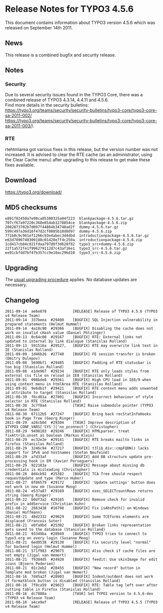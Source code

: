 Release Notes for TYPO3 4.5.6
=============================

This document contains information about TYPO3 version 4.5.6 which was
released on September 14th 2011.

News
----

This release is a combined bugfix and security release.

Notes
-----

### Security

Due to several security issues found in the TYPO3 Core, there was a
combined release of TYPO3 4.3.14, 4.4.11 and 4.5.6.\
Find more details in the security bulletins:\
<https://typo3.org/teams/security/security-bulletins/typo3-core/typo3-core-sa-2011-002/>\
<https://typo3.org/teams/security/security-bulletins/typo3-core/typo3-core-sa-2011-003/>\

### RTE

rtehtmlarea got various fixes in this release, but the version number
was not increased. It is advised to clear the RTE cache (as an
administrator, using the Clear Cache menu) after upgrading to this
release to get make these fixes available.

Download
--------

<https://typo3.org/download/>

MD5 checksums
-------------

    e891f82450a7e98ca85380325a04f223  blankpackage-4.5.6.tar.gz
    707cf67a97220c368e854ab1278854ce  blankpackage-4.5.6.zip
    2082873702b7d097f44864b34740ad2f  dummy-4.5.6.tar.gz
    599c497a36d16f47d2cf0805b18d8d97  dummy-4.5.6.zip
    771b8c9c961ef1266c93e4abec3d4dbd  introductionpackage-4.5.6.tar.gz
    e63d7890740309188c01428e7f4c250a  introductionpackage-4.5.6.zip
    1cd417cb04c821fdaa797d0f3d628f82  typo3_src+dummy-4.5.6.zip
    22f1a572fe1f996279112d7c43af16e1  typo3_src-4.5.6.tar.gz
    ee91cbfdd7bf47b357cc9e10ac296d10  typo3_src-4.5.6.zip

Upgrading
---------

The [usual upgrading
procedure](https://docs.typo3.org/typo3cms/InstallationGuide/) applies.
No database updates are necessary.

Changelog
---------

    2011-09-14  ae6e878            [RELEASE] Release of TYPO3 4.5.6 (TYPO3 v4 Release Team)
    2011-09-14  337beea  #29400    [BUGFIX] SQL Injection vulnerability in prepared statements (Helmut Hummel)
    2011-09-14  4a18c90  #29366    [BUGFIX] Disabling the cache does not work on invalid cHash value (Daniel Pötzinger)
    2011-09-13  0c64c00  #29167    [BUGFIX] RTE: External links not updated to internal by link dialogue (Stanislas Rolland)
    2011-09-13  591516a  #29527,   [BUGFIX] RTE may overwrite link text in IE (Stanislas Rolland)
    2011-09-09  1d46b26  #27740    [BUGFIX] FE session transfer is broken (Dmitry Dulepov)
    2011-09-08  5690bf1  #29485    [BUGFIX] Padding of RTE statusbar is too big (Stanislas Rolland)
    2011-09-08  e1de967  #29234    [BUGFIX] RTE only loads styles from external css file on reload in IE8 (Stanislas Rolland)
    2011-09-01  098bde8  #29361    [BUGFIX] High CPU load in IE8/9 when using context menu in htmlArea RTE (Stanislas Rolland)
    2011-09-01  9e6db1f  #29421    [BUGFIX] RTE context menu adds unwanted id attribute to target (Stanislas Rolland)
    2011-08-30  f6cd01a  #27801    [BUGFIX] Incorrect behaviour of style selector in RTE (Stanislas Rolland)
    2011-08-30  3c7f0a4            [TASK] Raise submodule pointer (TYPO3 v4 Release Team)
    2011-08-30  67112b5  #27247    [BUGFIX] Bring back recStatInfoHooks hook in Page Tree (Georg Ringer)
    2011-08-29  a26cb0d  #29304    [TASK] Improve description of $TYPO3_CONF_VARS['SYS']['no_pconnect'] (Christopher)
    2011-08-29  9498103  #29246    [BUGFIX] HTMLparser, treat fixAttrib.unset as boolean (Markus Klein)
    2011-08-29  ec32e2e  #29141    [BUGFIX] RTE breaks mailto links in Firefox (Stanislas Rolland)
    2011-08-29  3246c94  #27217    [BUGFIX] t3lib_div::cmpFQDN() lacks support for IPv6 and hostnames (Stefan Neufeind)
    2011-08-29  a7d33af            [BUGFIX] Add DB structure update pre-processing hook in EM (Xavier Perseguers)
    2011-08-29  922183a            [BUGFIX] Message about missing db credentials is misleading (Christopher)
    2011-08-28  8d4cb92  #25382    [BUGFIX] TCA Tree should respect requestUpdate and type (Marco Huber)
    2011-08-27  0f86579  #29172    [BUGFIX] 'Update settings' button does not work in new em (Susanne Moog)
    2011-08-24  e537a87  #29169    [BUGFIX] exec_SELECTcountRows returns string (Georg Ringer)
    2011-08-22  b0df3a2  #29165    [BUGFIX] Remove check for invalid prefix in addService (Christian Kuhn)
    2011-08-22  2663438  #16798    [BUGFIX] Fix isAbsPath() on Windows (Daniel Hoffmann)
    2011-08-21  48d2332  #29029    [BUGFIX] Some TCEforms elements are displaced (Francois Suter)
    2011-08-21  e0fa9bd  #25302    [BUGFIX] Broken links representation gets saved to the database (Stanislas Rolland)
    2011-08-21  93349ba  #28949    [BUGFIX] TYPO3 tries to connect to typo3.org on every login (Susanne Moog)
    2011-08-21  6ed0538  #29130    [BUGFIX] Fix security level "normal" for backend login (Helmut Hummel)
    2011-08-21  571f983  #29075    [BUGFIX] Also check if cache files are not empty (Jigal van Hemert)
    2011-08-21  f9384d5  #24920    [BUGFIX] feedit: Use skinImage for edit icons (Bjoern Pedersen)
    2011-08-21  01c2eb2  #28455    [BUGFIX] "New record" button in Template mod broken (Jigal van Hemert)
    2011-08-16  7d45a2f  #28903    [BUGFIX] Indent/outdent does not work if formatblock button is disabled (Stanislas Rolland)
    2011-08-16  7f0ca59  #29023    [BUGFIX] RTE: Table tag left over after cutting table in Firefox (Stanislas Rolland)
    2011-08-16  dc7888a            [TASK] Set TYPO3 version to 4.5.6-dev (TYPO3 v4 Release Team)
    2011-08-16  a4ce9ef            [RELEASE] Release of TYPO3 4.5.5 (TYPO3 v4 Release Team)


